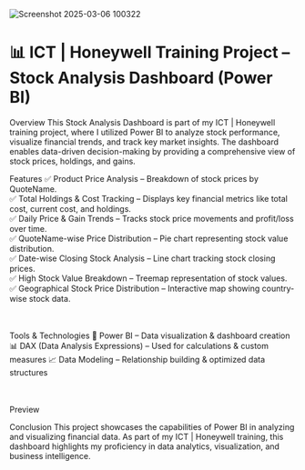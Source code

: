 ![Screenshot 2025-03-06 100322](https://github.com/user-attachments/assets/2988c66a-f119-42ff-ad66-6638a8f3f228)



<h1> 📊 ICT | Honeywell Training Project – Stock Analysis Dashboard (Power BI)<br></h1>
Overview
This Stock Analysis Dashboard is part of my ICT | Honeywell training project, where I utilized Power BI to analyze stock performance, visualize financial trends, and track key market insights. The dashboard enables data-driven decision-making by providing a comprehensive view of stock prices, holdings, and gains.

Features
✅ Product Price Analysis – Breakdown of stock prices by QuoteName.<br>
✅ Total Holdings & Cost Tracking – Displays key financial metrics like total cost, current cost, and holdings.<br>
✅ Daily Price & Gain Trends – Tracks stock price movements and profit/loss over time.<br>
✅ QuoteName-wise Price Distribution – Pie chart representing stock value distribution.<br>
✅ Date-wise Closing Stock Analysis – Line chart tracking stock closing prices.<br>
✅ High Stock Value Breakdown – Treemap representation of stock values.<br>
✅ Geographical Stock Price Distribution – Interactive map showing country-wise stock data.<br>
<br><br>

Tools & Technologies
🚀 Power BI – Data visualization & dashboard creation
📊 DAX (Data Analysis Expressions) – Used for calculations & custom measures
📈 Data Modeling – Relationship building & optimized data structures

<br><br>
Preview

Conclusion
This project showcases the capabilities of Power BI in analyzing and visualizing financial data. As part of my ICT | Honeywell training, this dashboard highlights my proficiency in data analytics, visualization, and business intelligence.





